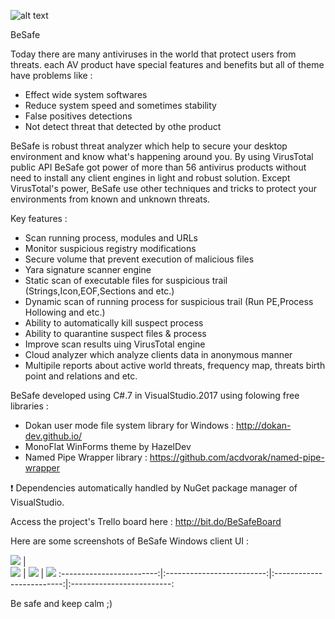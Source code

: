 ![alt text](https://github.com/MojtabaTajik/BeSafe/blob/master/Resources/Besaf_Logo.png)

BeSafe

Today there are many antiviruses in the world that protect users from threats. each AV product have special features and benefits but all of theme have problems like :

- Effect wide system softwares
- Reduce system speed and sometimes stability
- False positives detections
- Not detect threat that detected by othe product

BeSafe is robust threat analyzer which help to secure your desktop environment and know what's happening around you.
By using VirusTotal public API BeSafe got power of more than 56 antivirus products without need to install any client engines in light and robust solution.
Except VirusTotal's power, BeSafe use other techniques and tricks to protect your environments from known and unknown threats.

Key features :

- Scan running process, modules and URLs
- Monitor suspicious registry modifications
- Secure volume that prevent execution of malicious files
- Yara signature scanner engine
- Static scan of executable files for suspicious trail (Strings,Icon,EOF,Sections and etc.)
- Dynamic scan of running process for suspicious trail (Run PE,Process Hollowing and etc.)
- Ability to automatically kill suspect process
- Ability to quarantine suspect files & process
- Improve scan results uing VirusTotal engine
- Cloud analyzer which analyze clients data in anonymous manner
- Multipile reports about active world threats, frequency map, threats birth point and relations and etc.

BeSafe developed using C#.7 in VisualStudio.2017 using folowing free libraries :

- Dokan user mode file system library for Windows : http://dokan-dev.github.io/
- MonoFlat WinForms theme by HazelDev
- Named Pipe Wrapper library                      : https://github.com/acdvorak/named-pipe-wrapper

:exclamation: Dependencies automatically handled by NuGet package manager of VisualStudio.

Access the project's Trello board here : http://bit.do/BeSafeBoard

Here are some screenshots of BeSafe Windows client UI :

![](https://github.com/MojtabaTajik/BeSafe/blob/master/Resources/UI%20Screenshots/UI_Configuration.png) |  
![](https://github.com/MojtabaTajik/BeSafe/blob/master/Resources/UI%20Screenshots/UI_Plugins.png) | 
![](https://github.com/MojtabaTajik/BeSafe/blob/master/Resources/UI%20Screenshots/UI_Account.png) |
![](https://github.com/MojtabaTajik/BeSafe/blob/master/Resources/UI%20Screenshots/UI_ThreatInfo.png)
:------------------------:|:-------------------------:|:-------------------------:|:-------------------------:

Be safe and keep calm ;)